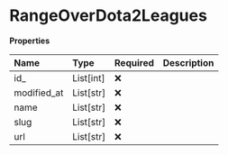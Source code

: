 # RangeOverDota2Leagues

**Properties**

| Name        | Type      | Required | Description |
| :---------- | :-------- | :------- | :---------- |
| id\_        | List[int] | ❌       |             |
| modified_at | List[str] | ❌       |             |
| name        | List[str] | ❌       |             |
| slug        | List[str] | ❌       |             |
| url         | List[str] | ❌       |             |
